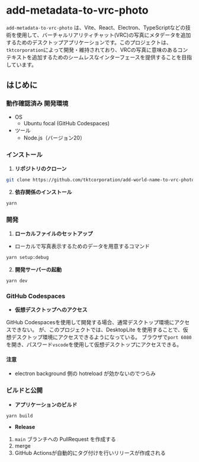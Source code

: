 # add-metadata-to-vrc-photo

`add-metadata-to-vrc-photo` は、Vite、React、Electron、TypeScriptなどの技術を使用して、バーチャルリアリティチャット(VRC)の写真にメタデータを追加するためのデスクトップアプリケーションです。このプロジェクトは、`tktcorporation`によって開発・維持されており、VRCの写真に意味のあるコンテキストを追加するためのシームレスなインターフェースを提供することを目指しています。

## はじめに

### 動作確認済み 開発環境
* OS
  * Ubuntu focal (GitHub Codespaces)
* ツール
  * Node.js（バージョン20）

### インストール

1. **リポジトリのクローン**

```bash
git clone https://github.com/tktcorporation/add-world-name-to-vrc-photo
```

2. **依存関係のインストール**

```bash
yarn
```

### 開発

1. **ローカルファイルのセットアップ**
* ローカルで写真表示するためのデータを用意するコマンド

```bash
yarn setup:debug
```

2. **開発サーバーの起動**

```bash
yarn dev
```

### GitHub Codespaces

- **仮想デスクトップへのアクセス**

GitHub Codespacesを使用して開発する場合、通常デスクトップ環境にアクセスできない。
が、このプロジェクトでは、DesktopLite を使用することで、仮想デスクトップ環境にアクセスできるようになっている。
ブラウザで`port 6080`を開き、パスワード`vscode`を使用して仮想デスクトップにアクセスできる。

#### 注意
* electron background 側の hotreload が効かないのでつらみ

### ビルドと公開
- **アプリケーションのビルド**

```bash
yarn build
```

- **Release**
1. `main` ブランチへの PullRequest を作成する
1. merge
1. GitHub Actionsが自動的にタグ付けを行いリリースが作成される
